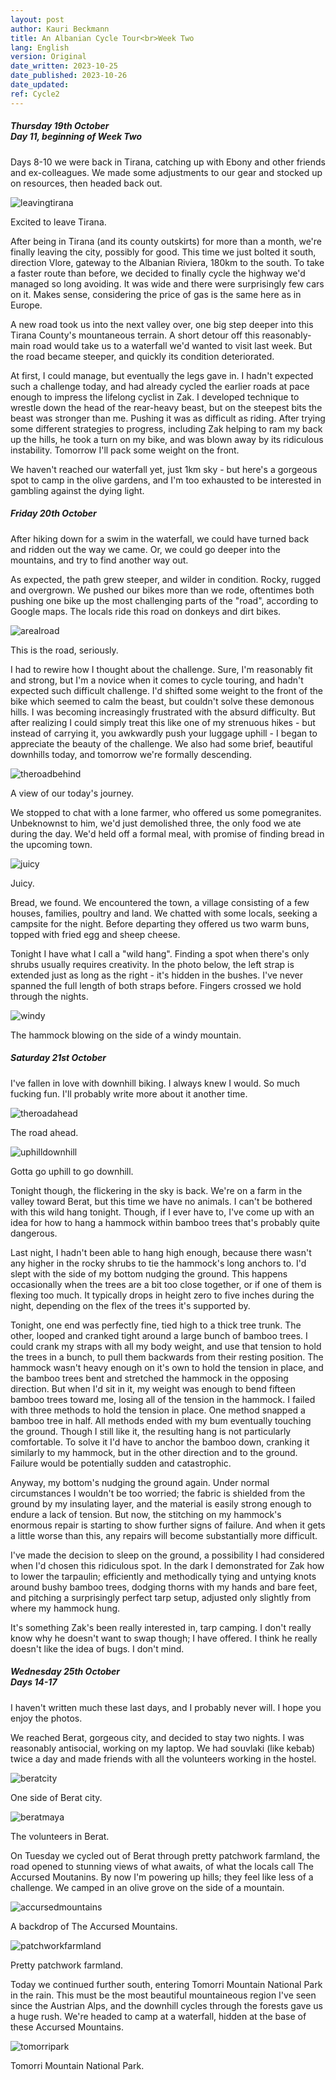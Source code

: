 ```yaml
---
layout: post
author: Kauri Beckmann
title: An Albanian Cycle Tour<br>Week Two
lang: English
version: Original
date_written: 2023-10-25
date_published: 2023-10-26
date_updated: 
ref: Cycle2
---
```


##### Thursday 19th October<br>Day 11, beginning of Week Two

Days 8-10 we were back in Tirana, catching up with Ebony and other friends and ex-colleagues. We made some adjustments to our gear and stocked up on resources, then headed back out. 

![leavingtirana](\assets\images\cycle2\leavingtirana.jpg)
<figcaption> Excited to leave Tirana. </figcaption>

After being in Tirana (and its county outskirts) for more than a month, we're finally leaving the city, possibly for good. This time we just bolted it south, direction Vlore, gateway to the Albanian Riviera, 180km to the south. To take a faster route than before, we decided to finally cycle the highway we'd managed so long avoiding. It was wide and there were surprisingly few cars on it. Makes sense, considering the price of gas is the same here as in Europe.

A new road took us into the next valley over, one big step deeper into this Tirana County's mountaneous terrain. A short detour off this reasonably-main road would take us to a waterfall we'd wanted to visit last week. But the road became steeper, and quickly its condition deteriorated.

At first, I could manage, but eventually the legs gave in. I hadn't expected such a challenge today, and had already cycled the earlier roads at pace enough to impress the lifelong cyclist in Zak. I developed technique to wrestle down the head of the rear-heavy beast, but on the steepest bits the beast was stronger than me. Pushing it was as difficult as riding. After trying some different strategies to progress, including Zak helping to ram my back up the hills, he took a turn on my bike, and was blown away by its ridiculous instability. Tomorrow I'll pack some weight on the front.

We haven't reached our waterfall yet, just 1km sky - but here's a gorgeous spot to camp in the olive gardens, and I'm too exhausted to be interested in gambling against the dying light.

##### Friday 20th October

After hiking down for a swim in the waterfall, we could have turned back and ridden out the way we came. Or, we could go deeper into the mountains, and try to find another way out.

As expected, the path grew steeper, and wilder in condition. Rocky, rugged and overgrown. We pushed our bikes more than we rode, oftentimes both pushing one bike up the most challenging parts of the "road", according to Google maps. The locals ride this road on donkeys and dirt bikes.

![arealroad](\assets\images\cycle2\arealroad.jpg)
<figcaption> This is the road, seriously. </figcaption>

I had to rewire how I thought about the challenge. Sure, I'm reasonably fit and strong, but I'm a novice when it comes to cycle touring, and hadn't expected such difficult challenge. I'd shifted some weight to the front of the bike which seemed to calm the beast, but couldn't solve these demonous hills. I was becoming increasingly frustrated with the absurd difficulty. But after realizing I could simply treat this like one of my strenuous hikes - but instead of carrying it, you awkwardly push your luggage uphill - I began to appreciate the beauty of the challenge. We also had some brief, beautiful downhills today, and tomorrow we're formally descending.

![theroadbehind](\assets\images\cycle2\theroadbehind.jpg)
<figcaption> A view of our today's journey. </figcaption>

We stopped to chat with a lone farmer, who offered us some pomegranites. Unbeknownst to him, we'd just demolished three, the only food we ate during the day. We'd held off a formal meal, with promise of finding bread in the upcoming town.

![juicy](\assets\images\cycle2\juicy.jpg)
<figcaption> Juicy. </figcaption>

Bread, we found. We encountered the town, a village consisting of a few houses, families, poultry and land. We chatted with some locals, seeking a campsite for the night. Before departing they offered us two warm buns, topped with fried egg and sheep cheese.

Tonight I have what I call a "wild hang". Finding a spot when there's only shrubs usually requires creativity. In the photo below, the left strap is extended just as long as the right - it's hidden in the bushes. I've never spanned the full length of both straps before. Fingers crossed we hold through the nights.

![windy](\assets\images\cycle2\windy.jpg)
<figcaption> The hammock blowing on the side of a windy mountain. </figcaption>

##### Saturday 21st October

I've fallen in love with downhill biking. I always knew I would. So much fucking fun. I'll probably write more about it another time.

![theroadahead](\assets\images\cycle2\theroadahead.jpg)
<figcaption> The road ahead. </figcaption>

![uphilldownhill](\assets\images\cycle2\uphilldownhill.jpg)
<figcaption> Gotta go uphill to go downhill. </figcaption>

Tonight though, the flickering in the sky is back. We're on a farm in the valley toward Berat, but this time we have no animals. I can't be bothered with this wild hang tonight. Though, if I ever have to, I've come up with an idea for how to hang a hammock within bamboo trees that's probably quite dangerous.

Last night, I hadn't been able to hang high enough, because there wasn't any higher in the rocky shrubs to tie the hammock's long anchors to. I'd slept with the side of my bottom nudging the ground. This happens occasionally when the trees are a bit too close together, or if one of them is flexing too much. It typically drops in height zero to five inches during the night, depending on the flex of the trees it's supported by.

Tonight, one end was perfectly fine, tied high to a thick tree trunk. The other, looped and cranked tight around a large bunch of bamboo trees. I could crank my straps with all my body weight, and use that tension to hold the trees in a bunch, to pull them backwards from their resting position. The hammock wasn't heavy enough on it's own to hold the tension in place, and the bamboo trees bent and stretched the hammock in the opposing direction. But when I'd sit in it, my weight was enough to bend fifteen bamboo trees toward me, losing all of the tension in the hammock. I failed with three methods to hold the tension in place. One method snapped a bamboo tree in half. All methods ended with my bum eventually touching the ground. Though I still like it, the resulting hang is not particularly comfortable. To solve it I'd have to anchor the bamboo down, cranking it similarly to my hammock, but in the other direction and to the ground. Failure would be potentially sudden and catastrophic.

Anyway, my bottom's nudging the ground again. Under normal circumstances I wouldn't be too worried; the fabric is shielded from the ground by my insulating layer, and the material is easily strong enough to endure a lack of tension. But now, the stitching on my hammock's enormous repair is starting to show further signs of failure. And when it gets a little worse than this, any repairs will become substantially more difficult.

I've made the decision to sleep on the ground, a possibility I had considered when I'd chosen this ridiculous spot. In the dark I demonstrated for Zak how to lower the tarpaulin; efficiently and methodically tying and untying knots around bushy bamboo trees, dodging thorns with my hands and bare feet, and pitching a surprisingly perfect tarp setup, adjusted only slightly from where my hammock hung.

It's something Zak's been really interested in, tarp camping. I don't really know why he doesn't want to swap though; I have offered. I think he really doesn't like the idea of bugs. I don't mind.

##### Wednesday 25th October<br>Days 14-17

I haven't written much these last days, and I probably never will. I hope you enjoy the photos.

We reached Berat, gorgeous city, and decided to stay two nights. I was reasonably antisocial, working on my laptop. We had souvlaki (like kebab) twice a day and made friends with all the volunteers working in the hostel.

![beratcity](\assets\images\cycle2\beratcity.jpg)
<figcaption>One side of Berat city.</figcaption>

![beratmaya](\assets\images\cycle2\beratmaya.jpg)
<figcaption>The volunteers in Berat.</figcaption>

On Tuesday we cycled out of Berat through pretty patchwork farmland, the road opened to stunning views of what awaits, of what the locals call The Accursed Moutanins. By now I'm powering up hills; they feel like less of a challenge. We camped in an olive grove on the side of a mountain.

![accursedmountains](\assets\images\cycle2\accursedmountains.jpg)
<figcaption>A backdrop of The Accursed Mountains.</figcaption>

![patchworkfarmland](\assets\images\cycle2\patchworkfarmland.jpg)
<figcaption>Pretty patchwork farmland.</figcaption>

Today we continued further south, entering Tomorri Mountain National Park in the rain. This must be the most beautiful mountaineous region I've seen since the Austrian Alps, and the downhill cycles through the forests gave us a huge rush. We're headed to camp at a waterfall, hidden at the base of these Accursed Mountains.

![tomorripark](\assets\images\cycle2\tomorripark.jpg)
<figcaption>Tomorri Mountain National Park.</figcaption>